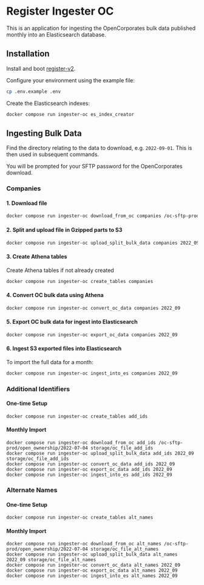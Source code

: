 # Register Ingester OC

This is an application for ingesting the OpenCorporates bulk data published monthly into an Elasticsearch database.

## Installation

Install and boot [register-v2](https://github.com/openownership/register-v2).

Configure your environment using the example file:

```sh
cp .env.example .env
```

Create the Elasticsearch indexes:

```sh
docker compose run ingester-oc es_index_creator
```

## Ingesting Bulk Data

Find the directory relating to the data to download, e.g. `2022-09-01`. This is then used in subsequent commands.

You will be prompted for your SFTP password for the OpenCorporates download.

### Companies

#### 1. Download file

```sh
docker compose run ingester-oc download_from_oc companies /oc-sftp-prod/open_ownership/2022-09-01 storage/oc_file_companies
```

#### 2. Split and upload file in Gzipped parts to S3

```sh
docker compose run ingester-oc upload_split_bulk_data companies 2022_09 storage/oc_file_companies
```

#### 3. Create Athena tables

Create Athena tables if not already created

```sh
docker compose run ingester-oc create_tables companies
```

#### 4. Convert OC bulk data using Athena

```sh
docker compose run ingester-oc convert_oc_data companies 2022_09
```

#### 5. Export OC bulk data for ingest into Elasticsearch

```sh
docker compose run ingester-oc export_oc_data companies 2022_09
```

#### 6. Ingest S3 exported files into Elasticsearch

To import the full data for a month:

```sh
docker compose run ingester-oc ingest_into_es companies 2022_09
```

### Additional Identifiers

#### One-time Setup

```shell
docker compose run ingester-oc create_tables add_ids
```

#### Monthly Import

```shell
docker compose run ingester-oc download_from_oc add_ids /oc-sftp-prod/open_ownership/2022-07-04 storage/oc_file_add_ids
docker compose run ingester-oc upload_split_bulk_data add_ids 2022_09 storage/oc_file_add_ids
docker compose run ingester-oc convert_oc_data add_ids 2022_09
docker compose run ingester-oc export_oc_data add_ids 2022_09
docker compose run ingester-oc ingest_into_es add_ids 2022_09
```

### Alternate Names

#### One-time Setup

```shell
docker compose run ingester-oc create_tables alt_names
```

#### Monthly Import

```shell
docker compose run ingester-oc download_from_oc alt_names /oc-sftp-prod/open_ownership/2022-07-04 storage/oc_file_alt_names
docker compose run ingester-oc upload_split_bulk_data alt_names 2022_09 storage/oc_file_alt_names
docker compose run ingester-oc convert_oc_data alt_names 2022_09
docker compose run ingester-oc export_oc_data alt_names 2022_09
docker compose run ingester-oc ingest_into_es alt_names 2022_09
```
